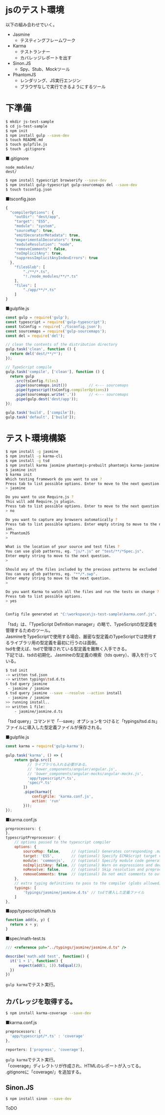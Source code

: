 jsのテスト環境
===
以下の組み合わせでいく。

* Jasmine
  * テスティングフレームワーク
* Karma
  * テストランナー
  * カバレッジレポートを出す
* Sinon.JS
  * Spy、Stub、Mockツール
* PhantomJS
  * レンダリング、JS実行エンジン
  * ブラウザなしで実行できるようにするツール


# 下準備

```sh
$ mkdir js-test-sample
$ cd js-test-sample
$ npm init
$ npm install gulp --save-dev
$ touch README.md
$ touch gulpfile.js
$ touch .gitignore
```

■.gitignore
```
node_modules/
dest/
```

```sh
$ npm install typescript browserify --save-dev
$ npm install gulp-typescript gulp-sourcemaps del --save-dev
$ touch tsconfig.json
```

■tsconfig.json
```javascript
{
  "compilerOptions": {
    "outDir": "dest/app",
    "target": "ES5",
    "module": "system",
    "sourceMap": true,
    "emitDecoratorMetadata": true,
    "experimentalDecorators": true,
    "moduleResolution": "node",
    "removeComments": false,
    "noImplicitAny": true,
    "suppressImplicitAnyIndexErrors": true
  },
    "filesGlob": [
        "./**/*.ts",
        "!./node_modules/**/*.ts"
    ],
    "files": [
        "./app/**/*.ts"
    ]
}
```

■gulpfile.js
```javascript
const gulp = require('gulp');
const typescript = require('gulp-typescript');
const tsConfig = require('./tsconfig.json');
const sourcemaps = require('gulp-sourcemaps');
const del = require('del');

// clean the contents of the distribution directory
gulp.task('clean', function () {
  return del('dest/**/*');
});

// TypeScript compile
gulp.task('compile', ['clean'], function () {
  return gulp
    .src(tsConfig.files)
    .pipe(sourcemaps.init())          // <--- sourcemaps
    .pipe(typescript(tsConfig.compilerOptions))
    .pipe(sourcemaps.write('.'))      // <--- sourcemaps
    .pipe(gulp.dest('dest/app'));
});

gulp.task('build', ['compile']);
gulp.task('default', ['build']);
```


# テスト環境構築
```sh
$ npm install -g jasmine
$ npm install -g karma-cli
$ npm install -g tsd
$ npm install karma jasmine phantomjs-prebuilt phantomjs karma-jasmine karma-phantomjs-launcher karma-typescript-preprocessor gulp-karma --save-dev
$ jasmine init
$ karma init
Which testing framework do you want to use ?
Press tab to list possible options. Enter to move to the next question.
> jasmine

Do you want to use Require.js ?
This will add Require.js plugin.
Press tab to list possible options. Enter to move to the next question.
> no

Do you want to capture any browsers automatically ?
Press tab to list possible options. Enter empty string to move to the next quest
ion.
> PhantomJS
>

What is the location of your source and test files ?
You can use glob patterns, eg. "js/*.js" or "test/**/*Spec.js".
Enter empty string to move to the next question.
>

Should any of the files included by the previous patterns be excluded ?
You can use glob patterns, eg. "**/*.swp".
Enter empty string to move to the next question.
>

Do you want Karma to watch all the files and run the tests on change ?
Press tab to list possible options.
> yes


Config file generated at "C:\workspace\js-test-sample\karma.conf.js".
```

「tsd」は、「TypeScript Definition manager」の略で、TypeScriptの型定義を管理するためのツール。  
JasmineをTypeScriptで使用する場合、厳密な型定義のTypeScriptでは使用するライブラリ用の型定義を最初に行うのは面倒。  
tsdを使えば、tsdで管理されている型定義を難無く入手できる。  
下記では、tsdの初期化、Jasmineの型定義の検索（tds query）、導入を行っている。

```sh
$ tsd init
-> written tsd.json
-> written typings\tsd.d.ts
$ tsd query jasmine
 - jasmine / jasmine
$ tsd query jasmine --save --resolve --action install
 - jasmine / jasmine
>> running install..
>> written 1 file:
    - jasmine/jasmine.d.ts
```
「tsd query」コマンドで「--save」オプションをつけると「typings/tsd.d.ts」ファイルに導入した型定義ファイルが保存される。  
  
■gulpfile.js
```javascript
const karma = require('gulp-karma');
 
gulp.task('karma', () => {
    return gulp.src([
          // ライブラリも入れる必要がある。
          // 'bower_components/angular/angular.js',
          // 'bower_components/angular-mocks/angular-mocks.js',
          'app/typescript/*.ts',
          'spec/*.ts'
        ])
        .pipe(karma({
            configFile: 'karma.conf.js',
            action: 'run'
        }));
});
```

■karma.conf.js
```javascript
preprocessors: {
},
typescriptPreprocessor: {
    // options passed to the typescript compiler
    options: {
        sourceMap: false,     // (optional) Generates corresponding .map file.
        target: 'ES5',        // (optional) Specify ECMAScript target version: 'ES3' (default), or 'ES5'
        module: 'commonjs',   // (optional) Specify module code generation: 'commonjs' or 'amd'
        noImplicitAny: false, // (optional) Warn on expressions and declarations with an implied 'any' type.
        noResolve: false,     // (optional) Skip resolution and preprocessing.
        removeComments: true  // (optional) Do not emit comments to output.
    },
    // extra typing definitions to pass to the compiler (globs allowed)
    typings: [
        'typings/jasmine/jasmine.d.ts' // tsdで導入した定義ファイル
    ]
},
```

■app/typescript/math.ts
```typescript
function add(x, y) {
  return x + y;
}
```

■spec/math-test.ts
```typescript
/// <reference pah="../typings/jasmine/jasmine.d.ts" />

describe('math.add test', function() {
  it('1 + 1', function() {
      expect(add(1, 1)).toEqual(2);
  })
})
```

`gulp karma`でテスト実行。

## カバレッジを取得する。
```sh
$ npm install karma-coverage --save-dev
```

■karma.conf.js
```javascript
preprocessors: {
  'app/typescript/*.ts' : 'coverage'
},
```
```javascript
reporters: ['progress', 'coverage'],
```

`gulp karma`でテスト実行。  
「coverage」ディレクトリが作成され、HTMLのレポートが入ってる。  
.gitignoreに「coverage/」を追加する。


## Sinon.JS
```sh
$ npm install sinon --save-dev
```
ToDO